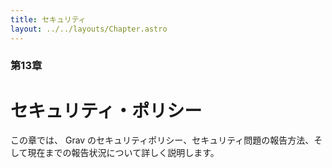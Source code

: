 ```yaml
---
title: セキュリティ
layout: ../../layouts/Chapter.astro
---
```


### 第13章

# セキュリティ・ポリシー

この章では、 Grav のセキュリティポリシー、セキュリティ問題の報告方法、そして現在までの報告状況について詳しく説明します。

